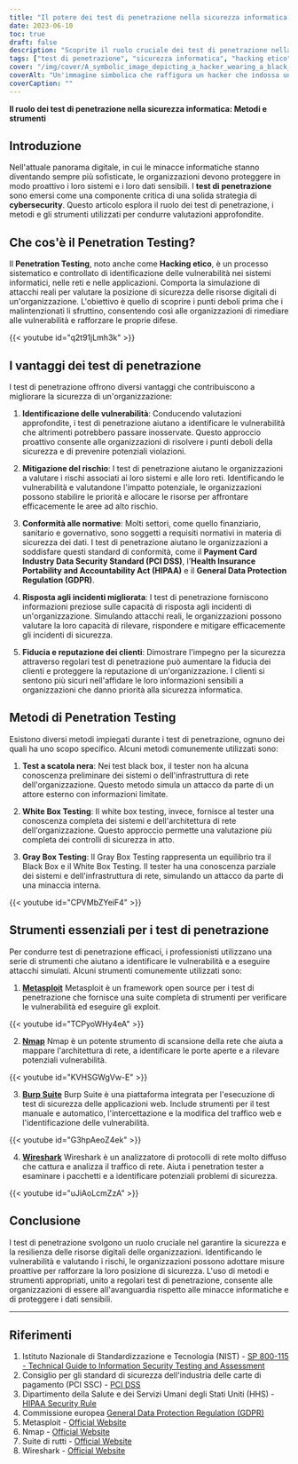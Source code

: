 ```yaml
---
title: "Il potere dei test di penetrazione nella sicurezza informatica: Metodi, strumenti e buone pratiche"
date: 2023-06-10
toc: true
draft: false
description: "Scoprite il ruolo cruciale dei test di penetrazione nella sicurezza informatica e imparate a conoscere i metodi efficaci, gli strumenti essenziali e le best practice."
tags: ["test di penetrazione", "sicurezza informatica", "hacking etico", "vulnerabilità", "mitigazione del rischio", "compliance", "risposta agli incidenti", "fiducia del cliente", "test a scatola nera", "test white box", "test gray box", "Metasploit", "Nmap", "Suite di rutti", "Wireshark", "scansione della rete", "sicurezza delle applicazioni web", "protezione dei dati", "prevenzione delle minacce informatiche", "valutazione della sicurezza digitale", "miglioramento della postura di sicurezza", "analizzatore di protocollo di rete", "strategia di cybersicurezza", "vulnerabilità del sistema", "rafforzamento della difesa", "protezione degli asset digitali", "vantaggi dei test di penetrazione", "Le migliori pratiche di cybersicurezza", "conformità normativa", "sicurezza dei dati dei clienti"]
cover: "/img/cover/A_symbolic_image_depicting_a_hacker_wearing_a_black_hat.png"
coverAlt: "Un'immagine simbolica che raffigura un hacker che indossa un cappello nero e digita su un computer, mentre sullo sfondo uno scudo con un lucchetto protegge una rete."
coverCaption: ""
---
```


**Il ruolo dei test di penetrazione nella sicurezza informatica: Metodi e strumenti**

## Introduzione

Nell'attuale panorama digitale, in cui le minacce informatiche stanno diventando sempre più sofisticate, le organizzazioni devono proteggere in modo proattivo i loro sistemi e i loro dati sensibili. I **test di penetrazione** sono emersi come una componente critica di una solida strategia di **cybersecurity**. Questo articolo esplora il ruolo dei test di penetrazione, i metodi e gli strumenti utilizzati per condurre valutazioni approfondite.

## Che cos'è il Penetration Testing?

Il **Penetration Testing**, noto anche come **Hacking etico**, è un processo sistematico e controllato di identificazione delle vulnerabilità nei sistemi informatici, nelle reti e nelle applicazioni. Comporta la simulazione di attacchi reali per valutare la posizione di sicurezza delle risorse digitali di un'organizzazione. L'obiettivo è quello di scoprire i punti deboli prima che i malintenzionati li sfruttino, consentendo così alle organizzazioni di rimediare alle vulnerabilità e rafforzare le proprie difese.

{{< youtube id="q2t91jLmh3k" >}}

## I vantaggi dei test di penetrazione

I test di penetrazione offrono diversi vantaggi che contribuiscono a migliorare la sicurezza di un'organizzazione:

1. **Identificazione delle vulnerabilità**: Conducendo valutazioni approfondite, i test di penetrazione aiutano a identificare le vulnerabilità che altrimenti potrebbero passare inosservate. Questo approccio proattivo consente alle organizzazioni di risolvere i punti deboli della sicurezza e di prevenire potenziali violazioni.

2. **Mitigazione del rischio**: I test di penetrazione aiutano le organizzazioni a valutare i rischi associati ai loro sistemi e alle loro reti. Identificando le vulnerabilità e valutandone l'impatto potenziale, le organizzazioni possono stabilire le priorità e allocare le risorse per affrontare efficacemente le aree ad alto rischio.

3. **Conformità alle normative**: Molti settori, come quello finanziario, sanitario e governativo, sono soggetti a requisiti normativi in materia di sicurezza dei dati. I test di penetrazione aiutano le organizzazioni a soddisfare questi standard di conformità, come il **Payment Card Industry Data Security Standard (PCI DSS)**, l'**Health Insurance Portability and Accountability Act (HIPAA)** e il **General Data Protection Regulation (GDPR)**.

4. **Risposta agli incidenti migliorata**: I test di penetrazione forniscono informazioni preziose sulle capacità di risposta agli incidenti di un'organizzazione. Simulando attacchi reali, le organizzazioni possono valutare la loro capacità di rilevare, rispondere e mitigare efficacemente gli incidenti di sicurezza.

5. **Fiducia e reputazione dei clienti**: Dimostrare l'impegno per la sicurezza attraverso regolari test di penetrazione può aumentare la fiducia dei clienti e proteggere la reputazione di un'organizzazione. I clienti si sentono più sicuri nell'affidare le loro informazioni sensibili a organizzazioni che danno priorità alla sicurezza informatica.

## Metodi di Penetration Testing

Esistono diversi metodi impiegati durante i test di penetrazione, ognuno dei quali ha uno scopo specifico. Alcuni metodi comunemente utilizzati sono:

1. **Test a scatola nera**: Nei test black box, il tester non ha alcuna conoscenza preliminare dei sistemi o dell'infrastruttura di rete dell'organizzazione. Questo metodo simula un attacco da parte di un attore esterno con informazioni limitate.

2. **White Box Testing**: Il white box testing, invece, fornisce al tester una conoscenza completa dei sistemi e dell'architettura di rete dell'organizzazione. Questo approccio permette una valutazione più completa dei controlli di sicurezza in atto.

3. **Gray Box Testing**: Il Gray Box Testing rappresenta un equilibrio tra il Black Box e il White Box Testing. Il tester ha una conoscenza parziale dei sistemi e dell'infrastruttura di rete, simulando un attacco da parte di una minaccia interna.

{{< youtube id="CPVMbZYeiF4" >}}

## Strumenti essenziali per i test di penetrazione

Per condurre test di penetrazione efficaci, i professionisti utilizzano una serie di strumenti che aiutano a identificare le vulnerabilità e a eseguire attacchi simulati. Alcuni strumenti comunemente utilizzati sono:

1. [**Metasploit**](https://www.metasploit.com/) Metasploit è un framework open source per i test di penetrazione che fornisce una suite completa di strumenti per verificare le vulnerabilità ed eseguire gli exploit.

{{< youtube id="TCPyoWHy4eA" >}}

2. [**Nmap**](https://nmap.org/) Nmap è un potente strumento di scansione della rete che aiuta a mappare l'architettura di rete, a identificare le porte aperte e a rilevare potenziali vulnerabilità.

{{< youtube id="KVHSGWgVw-E" >}}

3. [**Burp Suite**](https://portswigger.net/burp) Burp Suite è una piattaforma integrata per l'esecuzione di test di sicurezza delle applicazioni web. Include strumenti per il test manuale e automatico, l'intercettazione e la modifica del traffico web e l'identificazione delle vulnerabilità.

{{< youtube id="G3hpAeoZ4ek" >}}

4. [**Wireshark**](https://www.wireshark.org/) Wireshark è un analizzatore di protocolli di rete molto diffuso che cattura e analizza il traffico di rete. Aiuta i penetration tester a esaminare i pacchetti e a identificare potenziali problemi di sicurezza.

{{< youtube id="uJiAoLcmZzA" >}}

## Conclusione

I test di penetrazione svolgono un ruolo cruciale nel garantire la sicurezza e la resilienza delle risorse digitali delle organizzazioni. Identificando le vulnerabilità e valutando i rischi, le organizzazioni possono adottare misure proattive per rafforzare la loro posizione di sicurezza. L'uso di metodi e strumenti appropriati, unito a regolari test di penetrazione, consente alle organizzazioni di essere all'avanguardia rispetto alle minacce informatiche e di proteggere i dati sensibili.

______

## Riferimenti

1. Istituto Nazionale di Standardizzazione e Tecnologia (NIST) - [SP 800-115 - Technical Guide to Information Security Testing and Assessment](https://doi.org/10.6028/NIST.SP.800-115)
2. Consiglio per gli standard di sicurezza dell'industria delle carte di pagamento (PCI SSC) - [PCI DSS](https://www.pcisecuritystandards.org/document_library)
3. Dipartimento della Salute e dei Servizi Umani degli Stati Uniti (HHS) - [HIPAA Security Rule](https://www.hhs.gov/hipaa/for-professionals/security/index.html)
4. Commissione europea [General Data Protection Regulation (GDPR)](https://ec.europa.eu/info/law/law-topic/data-protection_en)
5. Metasploit - [Official Website](https://www.metasploit.com/)
6. Nmap - [Official Website](https://nmap.org/)
7. Suite di rutti - [Official Website](https://portswigger.net/burp)
8. Wireshark - [Official Website](https://www.wireshark.org/)

